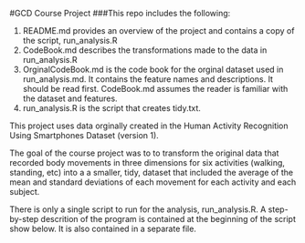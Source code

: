 #GCD Course Project
###This repo includes the following:
1. README.md provides an overview of the project and contains a copy of the script, run_analysis.R
2. CodeBook.md describes the transformations made to the data in run_analysis.R
3. OrginalCodeBook.md is the code book for the orginal dataset used in run_analysis.md.  It contains the feature names and descriptions. It should be read first. CodeBook.md assumes the reader is familiar with the dataset and features.
4. run_analysis.R is the script that creates tidy.txt.

This project uses data orginally created in the Human Activity Recognition Using Smartphones Dataset (version 1).

The goal of the course project was to to transform the original data that recorded body movements in three dimensions for six activities (walking, standing, etc) into a a smaller, tidy, dataset that included the average of the mean and standard deviations of each movement for each activity and each subject.

There is only a single script to run for the analysis, run_analysis.R. A step-by-step descrition of the program is contained at the beginning of the script show below. It is also contained in a separate file.
